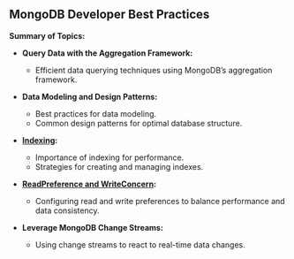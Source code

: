 ## MongoDB Developer Best Practices

**Summary of Topics:**

- **Query Data with the Aggregation Framework:**
  - Efficient data querying techniques using MongoDB’s aggregation framework.

- **Data Modeling and Design Patterns:**
  - Best practices for data modeling.
  - Common design patterns for optimal database structure.

- **[Indexing](https://github.com/ralphsawaya/ovh/blob/main/MongoDoc/mongodb_02_Best_practise_to_implement%20_your_first_mongoDB_instance/guide.en-gb.md#indexing):**
  - Importance of indexing for performance.
  - Strategies for creating and managing indexes.

- **[ReadPreference and WriteConcern](https://github.com/ralphsawaya/ovh/blob/main/MongoDoc/mongodb_08_Read%20performance%20%26%20write%20concerns/guide.en-gb.md):**
  - Configuring read and write preferences to balance performance and data consistency.

- **Leverage MongoDB Change Streams:**
  - Using change streams to react to real-time data changes.










